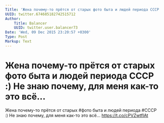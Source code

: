 ```yaml
---
Title: 'Жена почему-то прётся от старых фото быта и людей периода СССР :) Не знаю почему, для меня как-то это всё...'
UUID: twitter.674685182742515712
Author:
    Title: Balancer
    UUID: twitter.user.balancer73
Date: 'Wed, 09 Dec 2015 23:20:57 +0300'
Type: Post
Markup: Text
---
```


# Жена почему-то прётся от старых фото быта и людей периода СССР :) Не знаю почему, для меня как-то это всё...

Жена почему-то прётся от старых #фото быта и людей периода
#СССР :) Не знаю почему, для меня как-то это всё...
https://t.co/cPVZwtfIAt